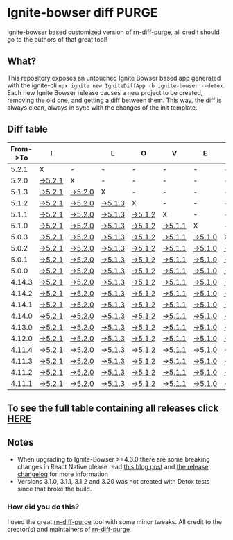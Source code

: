 # Ignite-bowser diff PURGE

[ignite-bowser](https://github.com/infinitered/ignite-bowser) based customized version of [rn-diff-purge](https://github.com/react-native-community/rn-diff-purge/), all credit should go to the authors of that great tool!

## What?

This repository exposes an untouched Ignite Bowser based app generated with the ignite-cli
`npx ignite new IgniteDiffApp -b ignite-bowser --detox`. Each new Ignite Bowser release causes a new project to be created, removing the old one, and getting a diff between them. This way, the diff is always clean, always in sync with the changes of the init template.

## Diff table

| From->To | I                                                                                                   |                                                                                                     | L                                                                                                   | O                                                                                                   | V                                                                                                   | E                                                                                                   |                                                                                                     | D                                                                                                   | I                                                                                                   | F                                                                                                   | F                                                                                                     | S                                                                                                     |                                                                                                       |                                                                                                       |                                                                                                       |                                                                                                       |                                                                                                       |                                                                                                       |                                                                                                       |     |
| -------- | --------------------------------------------------------------------------------------------------- | --------------------------------------------------------------------------------------------------- | --------------------------------------------------------------------------------------------------- | --------------------------------------------------------------------------------------------------- | --------------------------------------------------------------------------------------------------- | --------------------------------------------------------------------------------------------------- | --------------------------------------------------------------------------------------------------- | --------------------------------------------------------------------------------------------------- | --------------------------------------------------------------------------------------------------- | --------------------------------------------------------------------------------------------------- | ----------------------------------------------------------------------------------------------------- | ----------------------------------------------------------------------------------------------------- | ----------------------------------------------------------------------------------------------------- | ----------------------------------------------------------------------------------------------------- | ----------------------------------------------------------------------------------------------------- | ----------------------------------------------------------------------------------------------------- | ----------------------------------------------------------------------------------------------------- | ----------------------------------------------------------------------------------------------------- | ----------------------------------------------------------------------------------------------------- | --- |
| 5.2.1    | X                                                                                                   | -                                                                                                   | -                                                                                                   | -                                                                                                   | -                                                                                                   | -                                                                                                   | -                                                                                                   | -                                                                                                   | -                                                                                                   | -                                                                                                   | -                                                                                                     | -                                                                                                     | -                                                                                                     | -                                                                                                     | -                                                                                                     | -                                                                                                     | -                                                                                                     | -                                                                                                     | -                                                                                                     | -   |
| 5.2.0    | [->5.2.1](https://github.com/nirre7/ignite-bowser-diff-purge/compare/release/5.2.0..release/5.2.1)  | X                                                                                                   | -                                                                                                   | -                                                                                                   | -                                                                                                   | -                                                                                                   | -                                                                                                   | -                                                                                                   | -                                                                                                   | -                                                                                                   | -                                                                                                     | -                                                                                                     | -                                                                                                     | -                                                                                                     | -                                                                                                     | -                                                                                                     | -                                                                                                     | -                                                                                                     | -                                                                                                     | -   |
| 5.1.3    | [->5.2.1](https://github.com/nirre7/ignite-bowser-diff-purge/compare/release/5.1.3..release/5.2.1)  | [->5.2.0](https://github.com/nirre7/ignite-bowser-diff-purge/compare/release/5.1.3..release/5.2.0)  | X                                                                                                   | -                                                                                                   | -                                                                                                   | -                                                                                                   | -                                                                                                   | -                                                                                                   | -                                                                                                   | -                                                                                                   | -                                                                                                     | -                                                                                                     | -                                                                                                     | -                                                                                                     | -                                                                                                     | -                                                                                                     | -                                                                                                     | -                                                                                                     | -                                                                                                     | -   |
| 5.1.2    | [->5.2.1](https://github.com/nirre7/ignite-bowser-diff-purge/compare/release/5.1.2..release/5.2.1)  | [->5.2.0](https://github.com/nirre7/ignite-bowser-diff-purge/compare/release/5.1.2..release/5.2.0)  | [->5.1.3](https://github.com/nirre7/ignite-bowser-diff-purge/compare/release/5.1.2..release/5.1.3)  | X                                                                                                   | -                                                                                                   | -                                                                                                   | -                                                                                                   | -                                                                                                   | -                                                                                                   | -                                                                                                   | -                                                                                                     | -                                                                                                     | -                                                                                                     | -                                                                                                     | -                                                                                                     | -                                                                                                     | -                                                                                                     | -                                                                                                     | -                                                                                                     | -   |
| 5.1.1    | [->5.2.1](https://github.com/nirre7/ignite-bowser-diff-purge/compare/release/5.1.1..release/5.2.1)  | [->5.2.0](https://github.com/nirre7/ignite-bowser-diff-purge/compare/release/5.1.1..release/5.2.0)  | [->5.1.3](https://github.com/nirre7/ignite-bowser-diff-purge/compare/release/5.1.1..release/5.1.3)  | [->5.1.2](https://github.com/nirre7/ignite-bowser-diff-purge/compare/release/5.1.1..release/5.1.2)  | X                                                                                                   | -                                                                                                   | -                                                                                                   | -                                                                                                   | -                                                                                                   | -                                                                                                   | -                                                                                                     | -                                                                                                     | -                                                                                                     | -                                                                                                     | -                                                                                                     | -                                                                                                     | -                                                                                                     | -                                                                                                     | -                                                                                                     | -   |
| 5.1.0    | [->5.2.1](https://github.com/nirre7/ignite-bowser-diff-purge/compare/release/5.1.0..release/5.2.1)  | [->5.2.0](https://github.com/nirre7/ignite-bowser-diff-purge/compare/release/5.1.0..release/5.2.0)  | [->5.1.3](https://github.com/nirre7/ignite-bowser-diff-purge/compare/release/5.1.0..release/5.1.3)  | [->5.1.2](https://github.com/nirre7/ignite-bowser-diff-purge/compare/release/5.1.0..release/5.1.2)  | [->5.1.1](https://github.com/nirre7/ignite-bowser-diff-purge/compare/release/5.1.0..release/5.1.1)  | X                                                                                                   | -                                                                                                   | -                                                                                                   | -                                                                                                   | -                                                                                                   | -                                                                                                     | -                                                                                                     | -                                                                                                     | -                                                                                                     | -                                                                                                     | -                                                                                                     | -                                                                                                     | -                                                                                                     | -                                                                                                     | -   |
| 5.0.3    | [->5.2.1](https://github.com/nirre7/ignite-bowser-diff-purge/compare/release/5.0.3..release/5.2.1)  | [->5.2.0](https://github.com/nirre7/ignite-bowser-diff-purge/compare/release/5.0.3..release/5.2.0)  | [->5.1.3](https://github.com/nirre7/ignite-bowser-diff-purge/compare/release/5.0.3..release/5.1.3)  | [->5.1.2](https://github.com/nirre7/ignite-bowser-diff-purge/compare/release/5.0.3..release/5.1.2)  | [->5.1.1](https://github.com/nirre7/ignite-bowser-diff-purge/compare/release/5.0.3..release/5.1.1)  | [->5.1.0](https://github.com/nirre7/ignite-bowser-diff-purge/compare/release/5.0.3..release/5.1.0)  | X                                                                                                   | -                                                                                                   | -                                                                                                   | -                                                                                                   | -                                                                                                     | -                                                                                                     | -                                                                                                     | -                                                                                                     | -                                                                                                     | -                                                                                                     | -                                                                                                     | -                                                                                                     | -                                                                                                     | -   |
| 5.0.2    | [->5.2.1](https://github.com/nirre7/ignite-bowser-diff-purge/compare/release/5.0.2..release/5.2.1)  | [->5.2.0](https://github.com/nirre7/ignite-bowser-diff-purge/compare/release/5.0.2..release/5.2.0)  | [->5.1.3](https://github.com/nirre7/ignite-bowser-diff-purge/compare/release/5.0.2..release/5.1.3)  | [->5.1.2](https://github.com/nirre7/ignite-bowser-diff-purge/compare/release/5.0.2..release/5.1.2)  | [->5.1.1](https://github.com/nirre7/ignite-bowser-diff-purge/compare/release/5.0.2..release/5.1.1)  | [->5.1.0](https://github.com/nirre7/ignite-bowser-diff-purge/compare/release/5.0.2..release/5.1.0)  | [->5.0.3](https://github.com/nirre7/ignite-bowser-diff-purge/compare/release/5.0.2..release/5.0.3)  | X                                                                                                   | -                                                                                                   | -                                                                                                   | -                                                                                                     | -                                                                                                     | -                                                                                                     | -                                                                                                     | -                                                                                                     | -                                                                                                     | -                                                                                                     | -                                                                                                     | -                                                                                                     | -   |
| 5.0.1    | [->5.2.1](https://github.com/nirre7/ignite-bowser-diff-purge/compare/release/5.0.1..release/5.2.1)  | [->5.2.0](https://github.com/nirre7/ignite-bowser-diff-purge/compare/release/5.0.1..release/5.2.0)  | [->5.1.3](https://github.com/nirre7/ignite-bowser-diff-purge/compare/release/5.0.1..release/5.1.3)  | [->5.1.2](https://github.com/nirre7/ignite-bowser-diff-purge/compare/release/5.0.1..release/5.1.2)  | [->5.1.1](https://github.com/nirre7/ignite-bowser-diff-purge/compare/release/5.0.1..release/5.1.1)  | [->5.1.0](https://github.com/nirre7/ignite-bowser-diff-purge/compare/release/5.0.1..release/5.1.0)  | [->5.0.3](https://github.com/nirre7/ignite-bowser-diff-purge/compare/release/5.0.1..release/5.0.3)  | [->5.0.2](https://github.com/nirre7/ignite-bowser-diff-purge/compare/release/5.0.1..release/5.0.2)  | X                                                                                                   | -                                                                                                   | -                                                                                                     | -                                                                                                     | -                                                                                                     | -                                                                                                     | -                                                                                                     | -                                                                                                     | -                                                                                                     | -                                                                                                     | -                                                                                                     | -   |
| 5.0.0    | [->5.2.1](https://github.com/nirre7/ignite-bowser-diff-purge/compare/release/5.0.0..release/5.2.1)  | [->5.2.0](https://github.com/nirre7/ignite-bowser-diff-purge/compare/release/5.0.0..release/5.2.0)  | [->5.1.3](https://github.com/nirre7/ignite-bowser-diff-purge/compare/release/5.0.0..release/5.1.3)  | [->5.1.2](https://github.com/nirre7/ignite-bowser-diff-purge/compare/release/5.0.0..release/5.1.2)  | [->5.1.1](https://github.com/nirre7/ignite-bowser-diff-purge/compare/release/5.0.0..release/5.1.1)  | [->5.1.0](https://github.com/nirre7/ignite-bowser-diff-purge/compare/release/5.0.0..release/5.1.0)  | [->5.0.3](https://github.com/nirre7/ignite-bowser-diff-purge/compare/release/5.0.0..release/5.0.3)  | [->5.0.2](https://github.com/nirre7/ignite-bowser-diff-purge/compare/release/5.0.0..release/5.0.2)  | [->5.0.1](https://github.com/nirre7/ignite-bowser-diff-purge/compare/release/5.0.0..release/5.0.1)  | X                                                                                                   | -                                                                                                     | -                                                                                                     | -                                                                                                     | -                                                                                                     | -                                                                                                     | -                                                                                                     | -                                                                                                     | -                                                                                                     | -                                                                                                     | -   |
| 4.14.3   | [->5.2.1](https://github.com/nirre7/ignite-bowser-diff-purge/compare/release/4.14.3..release/5.2.1) | [->5.2.0](https://github.com/nirre7/ignite-bowser-diff-purge/compare/release/4.14.3..release/5.2.0) | [->5.1.3](https://github.com/nirre7/ignite-bowser-diff-purge/compare/release/4.14.3..release/5.1.3) | [->5.1.2](https://github.com/nirre7/ignite-bowser-diff-purge/compare/release/4.14.3..release/5.1.2) | [->5.1.1](https://github.com/nirre7/ignite-bowser-diff-purge/compare/release/4.14.3..release/5.1.1) | [->5.1.0](https://github.com/nirre7/ignite-bowser-diff-purge/compare/release/4.14.3..release/5.1.0) | [->5.0.3](https://github.com/nirre7/ignite-bowser-diff-purge/compare/release/4.14.3..release/5.0.3) | [->5.0.2](https://github.com/nirre7/ignite-bowser-diff-purge/compare/release/4.14.3..release/5.0.2) | [->5.0.1](https://github.com/nirre7/ignite-bowser-diff-purge/compare/release/4.14.3..release/5.0.1) | [->5.0.0](https://github.com/nirre7/ignite-bowser-diff-purge/compare/release/4.14.3..release/5.0.0) | X                                                                                                     | -                                                                                                     | -                                                                                                     | -                                                                                                     | -                                                                                                     | -                                                                                                     | -                                                                                                     | -                                                                                                     | -                                                                                                     | -   |
| 4.14.2   | [->5.2.1](https://github.com/nirre7/ignite-bowser-diff-purge/compare/release/4.14.2..release/5.2.1) | [->5.2.0](https://github.com/nirre7/ignite-bowser-diff-purge/compare/release/4.14.2..release/5.2.0) | [->5.1.3](https://github.com/nirre7/ignite-bowser-diff-purge/compare/release/4.14.2..release/5.1.3) | [->5.1.2](https://github.com/nirre7/ignite-bowser-diff-purge/compare/release/4.14.2..release/5.1.2) | [->5.1.1](https://github.com/nirre7/ignite-bowser-diff-purge/compare/release/4.14.2..release/5.1.1) | [->5.1.0](https://github.com/nirre7/ignite-bowser-diff-purge/compare/release/4.14.2..release/5.1.0) | [->5.0.3](https://github.com/nirre7/ignite-bowser-diff-purge/compare/release/4.14.2..release/5.0.3) | [->5.0.2](https://github.com/nirre7/ignite-bowser-diff-purge/compare/release/4.14.2..release/5.0.2) | [->5.0.1](https://github.com/nirre7/ignite-bowser-diff-purge/compare/release/4.14.2..release/5.0.1) | [->5.0.0](https://github.com/nirre7/ignite-bowser-diff-purge/compare/release/4.14.2..release/5.0.0) | [->4.14.3](https://github.com/nirre7/ignite-bowser-diff-purge/compare/release/4.14.2..release/4.14.3) | X                                                                                                     | -                                                                                                     | -                                                                                                     | -                                                                                                     | -                                                                                                     | -                                                                                                     | -                                                                                                     | -                                                                                                     | -   |
| 4.14.1   | [->5.2.1](https://github.com/nirre7/ignite-bowser-diff-purge/compare/release/4.14.1..release/5.2.1) | [->5.2.0](https://github.com/nirre7/ignite-bowser-diff-purge/compare/release/4.14.1..release/5.2.0) | [->5.1.3](https://github.com/nirre7/ignite-bowser-diff-purge/compare/release/4.14.1..release/5.1.3) | [->5.1.2](https://github.com/nirre7/ignite-bowser-diff-purge/compare/release/4.14.1..release/5.1.2) | [->5.1.1](https://github.com/nirre7/ignite-bowser-diff-purge/compare/release/4.14.1..release/5.1.1) | [->5.1.0](https://github.com/nirre7/ignite-bowser-diff-purge/compare/release/4.14.1..release/5.1.0) | [->5.0.3](https://github.com/nirre7/ignite-bowser-diff-purge/compare/release/4.14.1..release/5.0.3) | [->5.0.2](https://github.com/nirre7/ignite-bowser-diff-purge/compare/release/4.14.1..release/5.0.2) | [->5.0.1](https://github.com/nirre7/ignite-bowser-diff-purge/compare/release/4.14.1..release/5.0.1) | [->5.0.0](https://github.com/nirre7/ignite-bowser-diff-purge/compare/release/4.14.1..release/5.0.0) | [->4.14.3](https://github.com/nirre7/ignite-bowser-diff-purge/compare/release/4.14.1..release/4.14.3) | [->4.14.2](https://github.com/nirre7/ignite-bowser-diff-purge/compare/release/4.14.1..release/4.14.2) | X                                                                                                     | -                                                                                                     | -                                                                                                     | -                                                                                                     | -                                                                                                     | -                                                                                                     | -                                                                                                     | -   |
| 4.14.0   | [->5.2.1](https://github.com/nirre7/ignite-bowser-diff-purge/compare/release/4.14.0..release/5.2.1) | [->5.2.0](https://github.com/nirre7/ignite-bowser-diff-purge/compare/release/4.14.0..release/5.2.0) | [->5.1.3](https://github.com/nirre7/ignite-bowser-diff-purge/compare/release/4.14.0..release/5.1.3) | [->5.1.2](https://github.com/nirre7/ignite-bowser-diff-purge/compare/release/4.14.0..release/5.1.2) | [->5.1.1](https://github.com/nirre7/ignite-bowser-diff-purge/compare/release/4.14.0..release/5.1.1) | [->5.1.0](https://github.com/nirre7/ignite-bowser-diff-purge/compare/release/4.14.0..release/5.1.0) | [->5.0.3](https://github.com/nirre7/ignite-bowser-diff-purge/compare/release/4.14.0..release/5.0.3) | [->5.0.2](https://github.com/nirre7/ignite-bowser-diff-purge/compare/release/4.14.0..release/5.0.2) | [->5.0.1](https://github.com/nirre7/ignite-bowser-diff-purge/compare/release/4.14.0..release/5.0.1) | [->5.0.0](https://github.com/nirre7/ignite-bowser-diff-purge/compare/release/4.14.0..release/5.0.0) | [->4.14.3](https://github.com/nirre7/ignite-bowser-diff-purge/compare/release/4.14.0..release/4.14.3) | [->4.14.2](https://github.com/nirre7/ignite-bowser-diff-purge/compare/release/4.14.0..release/4.14.2) | [->4.14.1](https://github.com/nirre7/ignite-bowser-diff-purge/compare/release/4.14.0..release/4.14.1) | X                                                                                                     | -                                                                                                     | -                                                                                                     | -                                                                                                     | -                                                                                                     | -                                                                                                     | -   |
| 4.13.0   | [->5.2.1](https://github.com/nirre7/ignite-bowser-diff-purge/compare/release/4.13.0..release/5.2.1) | [->5.2.0](https://github.com/nirre7/ignite-bowser-diff-purge/compare/release/4.13.0..release/5.2.0) | [->5.1.3](https://github.com/nirre7/ignite-bowser-diff-purge/compare/release/4.13.0..release/5.1.3) | [->5.1.2](https://github.com/nirre7/ignite-bowser-diff-purge/compare/release/4.13.0..release/5.1.2) | [->5.1.1](https://github.com/nirre7/ignite-bowser-diff-purge/compare/release/4.13.0..release/5.1.1) | [->5.1.0](https://github.com/nirre7/ignite-bowser-diff-purge/compare/release/4.13.0..release/5.1.0) | [->5.0.3](https://github.com/nirre7/ignite-bowser-diff-purge/compare/release/4.13.0..release/5.0.3) | [->5.0.2](https://github.com/nirre7/ignite-bowser-diff-purge/compare/release/4.13.0..release/5.0.2) | [->5.0.1](https://github.com/nirre7/ignite-bowser-diff-purge/compare/release/4.13.0..release/5.0.1) | [->5.0.0](https://github.com/nirre7/ignite-bowser-diff-purge/compare/release/4.13.0..release/5.0.0) | [->4.14.3](https://github.com/nirre7/ignite-bowser-diff-purge/compare/release/4.13.0..release/4.14.3) | [->4.14.2](https://github.com/nirre7/ignite-bowser-diff-purge/compare/release/4.13.0..release/4.14.2) | [->4.14.1](https://github.com/nirre7/ignite-bowser-diff-purge/compare/release/4.13.0..release/4.14.1) | [->4.14.0](https://github.com/nirre7/ignite-bowser-diff-purge/compare/release/4.13.0..release/4.14.0) | X                                                                                                     | -                                                                                                     | -                                                                                                     | -                                                                                                     | -                                                                                                     | -   |
| 4.12.0   | [->5.2.1](https://github.com/nirre7/ignite-bowser-diff-purge/compare/release/4.12.0..release/5.2.1) | [->5.2.0](https://github.com/nirre7/ignite-bowser-diff-purge/compare/release/4.12.0..release/5.2.0) | [->5.1.3](https://github.com/nirre7/ignite-bowser-diff-purge/compare/release/4.12.0..release/5.1.3) | [->5.1.2](https://github.com/nirre7/ignite-bowser-diff-purge/compare/release/4.12.0..release/5.1.2) | [->5.1.1](https://github.com/nirre7/ignite-bowser-diff-purge/compare/release/4.12.0..release/5.1.1) | [->5.1.0](https://github.com/nirre7/ignite-bowser-diff-purge/compare/release/4.12.0..release/5.1.0) | [->5.0.3](https://github.com/nirre7/ignite-bowser-diff-purge/compare/release/4.12.0..release/5.0.3) | [->5.0.2](https://github.com/nirre7/ignite-bowser-diff-purge/compare/release/4.12.0..release/5.0.2) | [->5.0.1](https://github.com/nirre7/ignite-bowser-diff-purge/compare/release/4.12.0..release/5.0.1) | [->5.0.0](https://github.com/nirre7/ignite-bowser-diff-purge/compare/release/4.12.0..release/5.0.0) | [->4.14.3](https://github.com/nirre7/ignite-bowser-diff-purge/compare/release/4.12.0..release/4.14.3) | [->4.14.2](https://github.com/nirre7/ignite-bowser-diff-purge/compare/release/4.12.0..release/4.14.2) | [->4.14.1](https://github.com/nirre7/ignite-bowser-diff-purge/compare/release/4.12.0..release/4.14.1) | [->4.14.0](https://github.com/nirre7/ignite-bowser-diff-purge/compare/release/4.12.0..release/4.14.0) | [->4.13.0](https://github.com/nirre7/ignite-bowser-diff-purge/compare/release/4.12.0..release/4.13.0) | X                                                                                                     | -                                                                                                     | -                                                                                                     | -                                                                                                     | -   |
| 4.11.4   | [->5.2.1](https://github.com/nirre7/ignite-bowser-diff-purge/compare/release/4.11.4..release/5.2.1) | [->5.2.0](https://github.com/nirre7/ignite-bowser-diff-purge/compare/release/4.11.4..release/5.2.0) | [->5.1.3](https://github.com/nirre7/ignite-bowser-diff-purge/compare/release/4.11.4..release/5.1.3) | [->5.1.2](https://github.com/nirre7/ignite-bowser-diff-purge/compare/release/4.11.4..release/5.1.2) | [->5.1.1](https://github.com/nirre7/ignite-bowser-diff-purge/compare/release/4.11.4..release/5.1.1) | [->5.1.0](https://github.com/nirre7/ignite-bowser-diff-purge/compare/release/4.11.4..release/5.1.0) | [->5.0.3](https://github.com/nirre7/ignite-bowser-diff-purge/compare/release/4.11.4..release/5.0.3) | [->5.0.2](https://github.com/nirre7/ignite-bowser-diff-purge/compare/release/4.11.4..release/5.0.2) | [->5.0.1](https://github.com/nirre7/ignite-bowser-diff-purge/compare/release/4.11.4..release/5.0.1) | [->5.0.0](https://github.com/nirre7/ignite-bowser-diff-purge/compare/release/4.11.4..release/5.0.0) | [->4.14.3](https://github.com/nirre7/ignite-bowser-diff-purge/compare/release/4.11.4..release/4.14.3) | [->4.14.2](https://github.com/nirre7/ignite-bowser-diff-purge/compare/release/4.11.4..release/4.14.2) | [->4.14.1](https://github.com/nirre7/ignite-bowser-diff-purge/compare/release/4.11.4..release/4.14.1) | [->4.14.0](https://github.com/nirre7/ignite-bowser-diff-purge/compare/release/4.11.4..release/4.14.0) | [->4.13.0](https://github.com/nirre7/ignite-bowser-diff-purge/compare/release/4.11.4..release/4.13.0) | [->4.12.0](https://github.com/nirre7/ignite-bowser-diff-purge/compare/release/4.11.4..release/4.12.0) | X                                                                                                     | -                                                                                                     | -                                                                                                     | -   |
| 4.11.3   | [->5.2.1](https://github.com/nirre7/ignite-bowser-diff-purge/compare/release/4.11.3..release/5.2.1) | [->5.2.0](https://github.com/nirre7/ignite-bowser-diff-purge/compare/release/4.11.3..release/5.2.0) | [->5.1.3](https://github.com/nirre7/ignite-bowser-diff-purge/compare/release/4.11.3..release/5.1.3) | [->5.1.2](https://github.com/nirre7/ignite-bowser-diff-purge/compare/release/4.11.3..release/5.1.2) | [->5.1.1](https://github.com/nirre7/ignite-bowser-diff-purge/compare/release/4.11.3..release/5.1.1) | [->5.1.0](https://github.com/nirre7/ignite-bowser-diff-purge/compare/release/4.11.3..release/5.1.0) | [->5.0.3](https://github.com/nirre7/ignite-bowser-diff-purge/compare/release/4.11.3..release/5.0.3) | [->5.0.2](https://github.com/nirre7/ignite-bowser-diff-purge/compare/release/4.11.3..release/5.0.2) | [->5.0.1](https://github.com/nirre7/ignite-bowser-diff-purge/compare/release/4.11.3..release/5.0.1) | [->5.0.0](https://github.com/nirre7/ignite-bowser-diff-purge/compare/release/4.11.3..release/5.0.0) | [->4.14.3](https://github.com/nirre7/ignite-bowser-diff-purge/compare/release/4.11.3..release/4.14.3) | [->4.14.2](https://github.com/nirre7/ignite-bowser-diff-purge/compare/release/4.11.3..release/4.14.2) | [->4.14.1](https://github.com/nirre7/ignite-bowser-diff-purge/compare/release/4.11.3..release/4.14.1) | [->4.14.0](https://github.com/nirre7/ignite-bowser-diff-purge/compare/release/4.11.3..release/4.14.0) | [->4.13.0](https://github.com/nirre7/ignite-bowser-diff-purge/compare/release/4.11.3..release/4.13.0) | [->4.12.0](https://github.com/nirre7/ignite-bowser-diff-purge/compare/release/4.11.3..release/4.12.0) | [->4.11.4](https://github.com/nirre7/ignite-bowser-diff-purge/compare/release/4.11.3..release/4.11.4) | X                                                                                                     | -                                                                                                     | -   |
| 4.11.2   | [->5.2.1](https://github.com/nirre7/ignite-bowser-diff-purge/compare/release/4.11.2..release/5.2.1) | [->5.2.0](https://github.com/nirre7/ignite-bowser-diff-purge/compare/release/4.11.2..release/5.2.0) | [->5.1.3](https://github.com/nirre7/ignite-bowser-diff-purge/compare/release/4.11.2..release/5.1.3) | [->5.1.2](https://github.com/nirre7/ignite-bowser-diff-purge/compare/release/4.11.2..release/5.1.2) | [->5.1.1](https://github.com/nirre7/ignite-bowser-diff-purge/compare/release/4.11.2..release/5.1.1) | [->5.1.0](https://github.com/nirre7/ignite-bowser-diff-purge/compare/release/4.11.2..release/5.1.0) | [->5.0.3](https://github.com/nirre7/ignite-bowser-diff-purge/compare/release/4.11.2..release/5.0.3) | [->5.0.2](https://github.com/nirre7/ignite-bowser-diff-purge/compare/release/4.11.2..release/5.0.2) | [->5.0.1](https://github.com/nirre7/ignite-bowser-diff-purge/compare/release/4.11.2..release/5.0.1) | [->5.0.0](https://github.com/nirre7/ignite-bowser-diff-purge/compare/release/4.11.2..release/5.0.0) | [->4.14.3](https://github.com/nirre7/ignite-bowser-diff-purge/compare/release/4.11.2..release/4.14.3) | [->4.14.2](https://github.com/nirre7/ignite-bowser-diff-purge/compare/release/4.11.2..release/4.14.2) | [->4.14.1](https://github.com/nirre7/ignite-bowser-diff-purge/compare/release/4.11.2..release/4.14.1) | [->4.14.0](https://github.com/nirre7/ignite-bowser-diff-purge/compare/release/4.11.2..release/4.14.0) | [->4.13.0](https://github.com/nirre7/ignite-bowser-diff-purge/compare/release/4.11.2..release/4.13.0) | [->4.12.0](https://github.com/nirre7/ignite-bowser-diff-purge/compare/release/4.11.2..release/4.12.0) | [->4.11.4](https://github.com/nirre7/ignite-bowser-diff-purge/compare/release/4.11.2..release/4.11.4) | [->4.11.3](https://github.com/nirre7/ignite-bowser-diff-purge/compare/release/4.11.2..release/4.11.3) | X                                                                                                     | -   |
| 4.11.1   | [->5.2.1](https://github.com/nirre7/ignite-bowser-diff-purge/compare/release/4.11.1..release/5.2.1) | [->5.2.0](https://github.com/nirre7/ignite-bowser-diff-purge/compare/release/4.11.1..release/5.2.0) | [->5.1.3](https://github.com/nirre7/ignite-bowser-diff-purge/compare/release/4.11.1..release/5.1.3) | [->5.1.2](https://github.com/nirre7/ignite-bowser-diff-purge/compare/release/4.11.1..release/5.1.2) | [->5.1.1](https://github.com/nirre7/ignite-bowser-diff-purge/compare/release/4.11.1..release/5.1.1) | [->5.1.0](https://github.com/nirre7/ignite-bowser-diff-purge/compare/release/4.11.1..release/5.1.0) | [->5.0.3](https://github.com/nirre7/ignite-bowser-diff-purge/compare/release/4.11.1..release/5.0.3) | [->5.0.2](https://github.com/nirre7/ignite-bowser-diff-purge/compare/release/4.11.1..release/5.0.2) | [->5.0.1](https://github.com/nirre7/ignite-bowser-diff-purge/compare/release/4.11.1..release/5.0.1) | [->5.0.0](https://github.com/nirre7/ignite-bowser-diff-purge/compare/release/4.11.1..release/5.0.0) | [->4.14.3](https://github.com/nirre7/ignite-bowser-diff-purge/compare/release/4.11.1..release/4.14.3) | [->4.14.2](https://github.com/nirre7/ignite-bowser-diff-purge/compare/release/4.11.1..release/4.14.2) | [->4.14.1](https://github.com/nirre7/ignite-bowser-diff-purge/compare/release/4.11.1..release/4.14.1) | [->4.14.0](https://github.com/nirre7/ignite-bowser-diff-purge/compare/release/4.11.1..release/4.14.0) | [->4.13.0](https://github.com/nirre7/ignite-bowser-diff-purge/compare/release/4.11.1..release/4.13.0) | [->4.12.0](https://github.com/nirre7/ignite-bowser-diff-purge/compare/release/4.11.1..release/4.12.0) | [->4.11.4](https://github.com/nirre7/ignite-bowser-diff-purge/compare/release/4.11.1..release/4.11.4) | [->4.11.3](https://github.com/nirre7/ignite-bowser-diff-purge/compare/release/4.11.1..release/4.11.3) | [->4.11.2](https://github.com/nirre7/ignite-bowser-diff-purge/compare/release/4.11.1..release/4.11.2) | X   |

## To see the full table containing all releases click [HERE](https://nirre7.github.io/ignite-bowser-diff-purge/)

## Notes

- When upgrading to Ignite-Bowser >=4.6.0 there are some breaking changes in React Native please read [this blog post](https://facebook.github.io/react-native/blog/2019/07/03/version-60) and [the release changelog](https://github.com/react-native-community/releases/blob/master/CHANGELOG.md#060) for more information
- Versions 3.1.0, 3.1.1, 3.1.2 and 3.20 was not created with Detox tests since that broke the build. 

### How did you do this?

I used the great [rn-diff-purge](https://github.com/react-native-community/rn-diff-purge/) tool with some minor tweaks. 
All credit to the creator(s) and maintainers of [rn-diff-purge](https://github.com/react-native-community/rn-diff-purge/)

